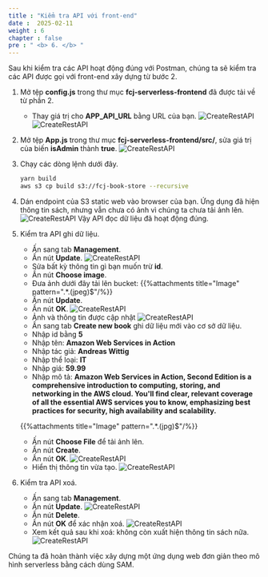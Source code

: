 ```yaml
---
title : "Kiểm tra API với front-end"
date :  2025-02-11
weight : 6
chapter : false
pre : " <b> 6. </b> "
---
```

Sau khi kiểm tra các API hoạt động đúng với Postman, chúng ta sẽ kiểm tra các API được gọi với front-end xây dựng từ bước 2.

1. Mở tệp **config.js** trong thư mục **fcj-serverless-frontend** đã được tải về từ phần 2.
    - Thay giá trị cho **APP_API_URL** bằng URL của bạn.
      ![CreateRestAPI](/images/temp/1/91.png?width=90pc)
      ![CreateRestAPI](/images/temp/1/92.png?width=90pc)

2. Mở tệp **App.js** trong thư mục **fcj-serverless-frontend/src/**, sửa giá trị của biến **isAdmin** thành **true**.
    ![CreateRestAPI](/images/temp/1/93.png?width=90pc)

3. Chạy các dòng lệnh dưới đây.

    ```bash
    yarn build
    aws s3 cp build s3://fcj-book-store --recursive
    ```

4. Dán endpoint của S3 static web vào browser của bạn. Ứng dụng đã hiện thông tin sách, nhưng vẫn chưa có ảnh vì chúng ta chưa tải ảnh lên.
    ![CreateRestAPI](/images/temp/1/94.png?width=90pc)
Vậy API đọc dữ liệu đã hoạt động đúng.

5. Kiểm tra API ghi dữ liệu.
    - Ấn sang tab **Management**.
    - Ấn nút **Update**.
      ![CreateRestAPI](/images/temp/1/95.png?width=90pc)
    - Sửa bất kỳ thông tin gì bạn muốn trừ **id**.
    - Ấn nút **Choose image**.
    - Đưa ảnh dưới đây tải lên bucket:
    {{%attachments title="Image" pattern=".*\.(jpeg)$"/%}}
    - Ấn nút **Update**.
    - Ấn nút **OK**.
      ![CreateRestAPI](/images/temp/1/96.png?width=90pc)
    - Ảnh và thông tin được cập nhật
      ![CreateRestAPI](/images/temp/1/97.png?width=90pc)
    - Ấn sang tab **Create new book** ghi dữ liệu mới vào cơ sở dữ liệu.
    - Nhập id bằng **5**
    - Nhập tên: **Amazon Web Services in Action**
    - Nhập tác giả: **Andreas Wittig**
    - Nhập thể loại: **IT**
    - Nhập giá: **59.99**
    - Nhập mô tả: **Amazon Web Services in Action, Second Edition is a comprehensive introduction to computing, storing, and networking in the AWS cloud. You'll find clear, relevant coverage of all the essential AWS services you to know, emphasizing best practices for security, high availability and scalability.**

    {{%attachments title="Image" pattern=".*\.(jpg)$"/%}}

    - Ấn nút **Choose File** để tải ảnh lên.
    - Ấn nút **Create**.
    - Ấn nút **OK**.
      ![CreateRestAPI](/images/temp/1/90.png?width=90pc)
    - Hiển thị thông tin vừa tạo.
      ![CreateRestAPI](/images/temp/1/99.png?width=90pc)

6. Kiểm tra API xoá.  
    - Ấn sang tab **Management**.
    - Ấn nút **Update**.
      ![CreateRestAPI](/images/temp/1/100.png?width=90pc)
    - Ấn nút **Delete**.
    - Ấn nút **OK** để xác nhận xoá.
      ![CreateRestAPI](/images/temp/1/101.png?width=90pc)
    - Xem kết quả sau khi xoá: không còn xuất hiện thông tin sách nữa.
      ![CreateRestAPI](/images/temp/1/102.png?width=90pc)
  
Chúng ta đã hoàn thành việc xây dựng một ứng dụng web đơn giản theo mô hình serverless bằng cách dùng SAM.
